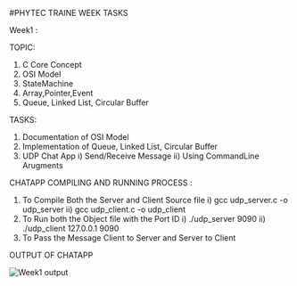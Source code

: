 #PHYTEC TRAINE WEEK TASKS

Week1 :

TOPIC:
1) C Core Concept
2) OSI Model
3) StateMachine
4) Array,Pointer,Event
5) Queue, Linked List, Circular Buffer

TASKS:
1) Documentation of OSI Model 
2) Implementation of Queue, Linked List, Circular Buffer
3) UDP Chat App
    i) Send/Receive Message
    ii) Using CommandLine Arugments

CHATAPP COMPILING AND RUNNING PROCESS :

1) To Compile Both the Server and Client Source file
    i) gcc udp_server.c -o udp_server
    ii) gcc udp_client.c -o udp_client
2) To Run both the Object file with the Port ID 
    i) ./udp_server 9090
    ii) ./udp_client 127.0.0.1 9090
3) To Pass the Message Client to Server and Server to Client

OUTPUT OF CHATAPP

![Week1 output](https://github.com/user-attachments/assets/7689cbfb-f006-43f6-a1d4-aba54d055115)

